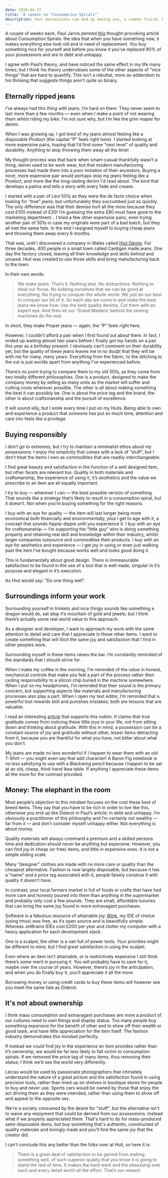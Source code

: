 ```yaml
---
date: 2018-04-27
title: 'A caveat to "Consumption Spirals"'
description: Your possessions can end up owning you, a common truism. However you can still find joy in the things you own without succumbing to this fate.
---
```


A couple of weeks back, Paul Jarvis penned [this](https://pjrvs.com/consumption-spirals/) thought-provoking article about Consumption Spirals: the idea that when you have something new, it makes everything else look old and in need of replacement. You buy something nice for yourself and before you know it you’ve replaced 90% of your possessions and are in debt and unhappy.

I agree with Paul’s theory, and have noticed the same effect in my life many times; but I think his theory undervalues some of the other aspects of “nice things” that are hard to quantify. This isn’t a rebuttal, more an addendum to his thinking that suggests things aren't quite so binary.

## Eternally ripped jeans
I’ve always had this _thing_ with jeans. I’m hard on them. They never seem to last more than a few months — even when I make a point of not wearing them whilst riding my bike. I’m not sure why, but I’m like the grim reaper for denim.

When I was growing up, I got tired of my jeans almost feeling like a disposable Product (the capital “P” feels right here). I started looking at more expensive pairs, hoping that I’d find some “next level” of quality and durability. Anything to stop throwing them away all the time!

My thought process was that back when smart-casual thankfully wasn’t a thing, denim used to be work wear, but that modern manufacturing processes had made them into a poor imitation of their ancestors. Buying a nicer, more expensive pair would perhaps stop my jeans feeling like a Product, and more like the long-lasting denim I'd read about. The kind that develops a patina and tells a story with every fade and crease.

I started with a pair of Levi 501s as they were the de facto choice when looking for “true” jeans; but unfortunately they succumbed just as quickly. The only difference was that their demise hurt all the more because they cost £100 instead of £20! I’m guessing the extra £80 must have gone to the marketing department… I tried a few other expensive pairs, even trying another pair of 501s in case my originals were part of a bad batch, but they all met the same fate. In the end I resigned myself to buying cheap jeans and throwing them away every 6 months.

That was, until I discovered a company in Wales called [Hiut Denim](https://hiutdenim.co.uk). For three decades, 400 people in a small town called Cardigan made jeans. One day the factory closed, leaving all their knowledge and skills behind and unused. Hiut was created to use those skills and bring manufacturing back to the town.

In their own words:

> We make jeans. That’s it. Nothing else. No distractions. Nothing to steal our focus. No kidding ourselves that we can be good at everything. No trying to conquer the whole world. We just do our best to conquer our bit of it. So each day we come in and make the best jeans we know how. Use the best quality denims. Cut them with an expert eye. And then let our ‘Grand Masters’ behind the sewing machines do the rest.  

In short, they make Proper jeans — again, the “P” feels right here.

However, I couldn’t afford a pair when I first found out about them. In fact, I ended up waiting almost two years before I finally got my hands on a pair this year as a birthday present. I obviously can’t comment on their durability yet, but the quality of these jeans leaves me in no doubt that they will be with me for many, many years. Everything from the fabric, to the stitching to the cut is just worlds apart from anything I’ve experienced before.

There’s no point trying to compare them to my old 501s, as they come from two totally different philosophies. One is a product, designed to make the company money by selling as many units as the market will suffer and cutting costs wherever possible. The other is all about making something the best it can possibly be. One is about the price tag and the brand, the other is about craftsmanship and the pursuit of excellence.

It will sound silly, but I smile every time I put on my Hiuts. Being able to own and experience a product that someone has put so much time, attention and care into feels like a privilege.

## Buying responsibly
I don’t go to extremes, but I try to maintain a minimalist ethos about my possessions. I enjoy the simplicity that comes with a lack of “stuff”, but I don’t treat the items I own as commodities that are readily interchangeable.

I find great beauty and satisfaction in the function of a well designed item, but other facets are relevant too. Quality in both materials and craftsmanship, the experience of using it, it’s aesthetics and the value we prescribe to an item are all equally important.

I try to buy — wherever I can — the best possible version of something. That sounds like a strategy that’s likely to result in a consumption spiral, but it doesn’t. Not when you’re buying something for the right reasons.

I buy with an eye for quality — the item will last longer being more economical both financially and environmentally, plus I get to age with it, a concept that sounds hippie-dippie until you experience it. I buy with an eye for craftsmanship — I’m supporting the “little guy” who is doing something properly and retaining real skill and knowledge within their industry, whilst larger companies outsource and commoditise their products. I buy with an eye for aesthetics and experience — I get joy in using or even just walking past the item I’ve bought because works well and looks good doing it.

This is fundamentally about good design. There is immeasurable satisfaction to be found in the use of a tool that is well made, singular in it’s purpose and elegant in it’s execution.

As Hiut would say: “Do one thing well”.

## Surroundings inform your work
Surrounding yourself in trinkets and nice things sounds like something a dragon would do, sat atop it’s mountain of gold and jewels; but I think there’s actually some real world value to this approach.

As a designer and developer, I want to approach my work with the same attention to detail and care that I appreciate in these other items. I want to create something that will illicit the same joy and satisfaction that I find in other peoples work.

Surrounding myself in these items raises the bar. I’m constantly reminded of the standards that I should strive for.

When I make my coffee in the morning, I’m reminded of the value in honest, mechanical controls that make you feel a part of the process rather then ceding responsibility to a silicon chip buried in the machine somewhere. When I put on my headphones, I’m reminded that their sound is the primary concern, but supporting aspects like materials and manufacturing processes also play a part. When I open my text editor, I’m reminded that a powerful tool rewards skill and punishes mistakes; both are lessons that are valuable.

I read an interesting [article](http://www.raptitude.com/2018/02/gratitude-noticing/) that supports this notion. It claims that true gratitude comes from noticing these little joys in your life, not from sitting down and thinking about gratitude. With this in mind, a possession can be a constant source of joy and gratitude without other, lesser items detracting from it, because you are thankful for what you have, not bitter about what you don't.

My jeans are made no less wonderful if I happen to wear them with an old T-Shirt — you might even say that add character! A Baron Fig notebook is no less satisfying to use with a Blackwing pencil because I happen to be sat at an old, cheap, third-hand Ikea table. If anything I appreciate these items all the more for the contrast provided.

## Money: The elephant in the room
Most people’s objection to this mindset focuses on the cost these best of breed items. They say that you have to be rich in order to live like this, otherwise you end up like Diderot in Paul’s article: in debt and unhappy. I’m obviously a practitioner of this philosophy and I’m certainly not wealthy — far from it — and don’t consider myself unhappy either. Not everything is about money.

Quality materials will always command a premium and a skilled persons time and dedication should never be anything but expensive. However, you can find joy in cheap (or free) items, and little in expensive ones. It is not a simple sliding scale.

Many “designer” clothes are made with no more care or quality than the cheapest alternative. Fashion is now largely disposable, but because it has a “name” and a price tag associated with it, people falsely construe it with quality it doesn't have.

In contrast, your local farmers market is full of foods or crafts that have had more care and honesty poured into them than anything in the supermarket and probably only cost a few pounds. They are small, affordable luxuries that can bring the same joy found in more extravagant purchases.

Software is a fabulous resource of attainable joy. [Blink](http://www.blink.sh), my IDE of choice (using tmux) was free, as it’s open source and is beautifully simple. Whereas JetBrains IDEs cost £200 per year and clutter my computer with a heavy application for each development stack.

One is a scalpel, the other is a van full of power tools. Your priorities might be different to mine, but I find great satisfaction in using the scalpel.

Even where an item isn’t attainable, or is restrictively expensive I still think there’s some merit in pursuing it. You will probably have to save for it, maybe over the course of years. However, there’s joy in the anticipation, and when you do finally buy it, you’ll appreciate it all the more.

Borrowing money or using credit cards to buy these items will however see you meet the same fate as Diderot.

## It's not about ownership
I think mass consumption and extravagant purchases are more a product of our cultures need to _own_ things and display status. Too many people buy something expensive for the benefit of other and to show off their wealth or good taste, and have little appreciation for the item itself. The fashion industry demonstrates this mindset perfectly.

If instead we could find joy in the experience an item provides rather than it’s ownership, we would be far less likely to fall victim to consumption spirals. If we removed the price tag of many items, thus removing their status; I think we’d see the world very differently.

Leicas would be used by passionate photographers that intimately understand the nature of a great picture and the satisfaction found in using precision tools, rather than lined up on shelves in boutique stores for people to buy and never use. Sports cars would be owned by those that enjoy the act driving them as they were intended, rather than using them to show off and appeal to the opposite sex.

We're a society consumed by the desire for "stuff", but the alternative isn't to waive any enjoyment that could be derived from our possessions. Instead what if we properly appreciated them. That's hard to do for mass-produced semi-disposable items, but buy something that's authentic, constructed of quality materials and lovingly made and you'll find the same joy that the creator did.

I can’t conclude this any better than the folks over at Huit, so here it is:

> There is a great deal of satisfaction to be gained from making something well, of such superior quality that you know it is going to stand the test of time. It makes the hard work and the obsessing over each and every detail worth all the effort. That’s our reward.  

